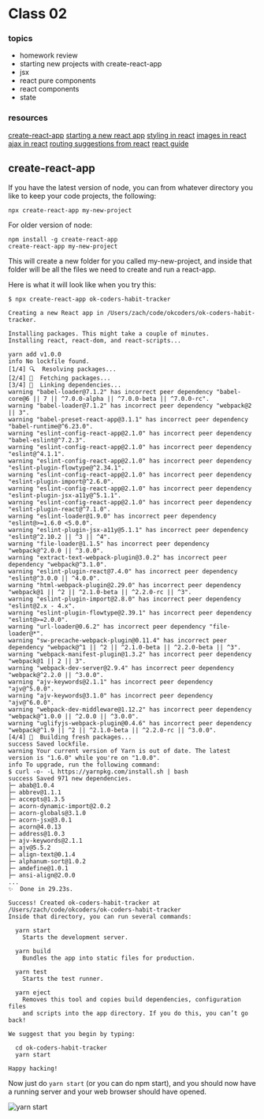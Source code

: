 # Class 02

### topics
- homework review
- starting new projects with create-react-app
- jsx
- react pure components
- react components
- state

### resources
[create-react-app](https://github.com/facebook/create-react-app)
[starting a new react app](https://github.com/facebook/create-react-app#creating-an-app)
[styling in react](https://github.com/facebook/create-react-app/blob/master/packages/react-scripts/template/README.md#adding-a-stylesheet)
[images in react](https://github.com/facebook/create-react-app/blob/master/packages/react-scripts/template/README.md#adding-images-fonts-and-files)
[ajax in react](https://github.com/facebook/create-react-app/blob/master/packages/react-scripts/template/README.md#fetching-data-with-ajax-requests)
[routing suggestions from react](https://github.com/facebook/create-react-app/blob/master/packages/react-scripts/template/README.md#adding-a-router)
[react guide](https://reactjs.org/docs/hello-world.html)


## create-react-app

If you have the latest version of node, you can from whatever directory you like
to keep your code projects, the following:

```
npx create-react-app my-new-project
```

For older version of node:

```
npm install -g create-react-app
create-react-app my-new-project
```

This will create a new folder for you called my-new-project, and inside that
folder will be all the files we need to create and run a react-app. 

Here is what it will look like when you try this:

```
$ npx create-react-app ok-coders-habit-tracker

Creating a new React app in /Users/zach/code/okcoders/ok-coders-habit-tracker.

Installing packages. This might take a couple of minutes.
Installing react, react-dom, and react-scripts...

yarn add v1.0.0
info No lockfile found.
[1/4] 🔍  Resolving packages...
[2/4] 🚚  Fetching packages...
[3/4] 🔗  Linking dependencies...
warning "babel-loader@7.1.2" has incorrect peer dependency "babel-core@6 || 7 || ^7.0.0-alpha || ^7.0.0-beta || ^7.0.0-rc".
warning "babel-loader@7.1.2" has incorrect peer dependency "webpack@2 || 3".
warning "babel-preset-react-app@3.1.1" has incorrect peer dependency "babel-runtime@^6.23.0".
warning "eslint-config-react-app@2.1.0" has incorrect peer dependency "babel-eslint@^7.2.3".
warning "eslint-config-react-app@2.1.0" has incorrect peer dependency "eslint@^4.1.1".
warning "eslint-config-react-app@2.1.0" has incorrect peer dependency "eslint-plugin-flowtype@^2.34.1".
warning "eslint-config-react-app@2.1.0" has incorrect peer dependency "eslint-plugin-import@^2.6.0".
warning "eslint-config-react-app@2.1.0" has incorrect peer dependency "eslint-plugin-jsx-a11y@^5.1.1".
warning "eslint-config-react-app@2.1.0" has incorrect peer dependency "eslint-plugin-react@^7.1.0".
warning "eslint-loader@1.9.0" has incorrect peer dependency "eslint@>=1.6.0 <5.0.0".
warning "eslint-plugin-jsx-a11y@5.1.1" has incorrect peer dependency "eslint@^2.10.2 || ^3 || ^4".
warning "file-loader@1.1.5" has incorrect peer dependency "webpack@^2.0.0 || ^3.0.0".
warning "extract-text-webpack-plugin@3.0.2" has incorrect peer dependency "webpack@^3.1.0".
warning "eslint-plugin-react@7.4.0" has incorrect peer dependency "eslint@^3.0.0 || ^4.0.0".
warning "html-webpack-plugin@2.29.0" has incorrect peer dependency "webpack@1 || ^2 || ^2.1.0-beta || ^2.2.0-rc || ^3".
warning "eslint-plugin-import@2.8.0" has incorrect peer dependency "eslint@2.x - 4.x".
warning "eslint-plugin-flowtype@2.39.1" has incorrect peer dependency "eslint@>=2.0.0".
warning "url-loader@0.6.2" has incorrect peer dependency "file-loader@*".
warning "sw-precache-webpack-plugin@0.11.4" has incorrect peer dependency "webpack@^1 || ^2 || ^2.1.0-beta || ^2.2.0-beta || ^3".
warning "webpack-manifest-plugin@1.3.2" has incorrect peer dependency "webpack@1 || 2 || 3".
warning "webpack-dev-server@2.9.4" has incorrect peer dependency "webpack@^2.2.0 || ^3.0.0".
warning "ajv-keywords@2.1.1" has incorrect peer dependency "ajv@^5.0.0".
warning "ajv-keywords@3.1.0" has incorrect peer dependency "ajv@^6.0.0".
warning "webpack-dev-middleware@1.12.2" has incorrect peer dependency "webpack@^1.0.0 || ^2.0.0 || ^3.0.0".
warning "uglifyjs-webpack-plugin@0.4.6" has incorrect peer dependency "webpack@^1.9 || ^2 || ^2.1.0-beta || ^2.2.0-rc || ^3.0.0".
[4/4] 📃  Building fresh packages...
success Saved lockfile.
warning Your current version of Yarn is out of date. The latest version is "1.6.0" while you're on "1.0.0".
info To upgrade, run the following command:
$ curl -o- -L https://yarnpkg.com/install.sh | bash
success Saved 971 new dependencies.
├─ abab@1.0.4
├─ abbrev@1.1.1
├─ accepts@1.3.5
├─ acorn-dynamic-import@2.0.2
├─ acorn-globals@3.1.0
├─ acorn-jsx@3.0.1
├─ acorn@4.0.13
├─ address@1.0.3
├─ ajv-keywords@2.1.1
├─ ajv@5.5.2
├─ align-text@0.1.4
├─ alphanum-sort@1.0.2
├─ amdefine@1.0.1
├─ ansi-align@2.0.0
...
✨  Done in 29.23s.

Success! Created ok-coders-habit-tracker at /Users/zach/code/okcoders/ok-coders-habit-tracker
Inside that directory, you can run several commands:

  yarn start
    Starts the development server.

  yarn build
    Bundles the app into static files for production.

  yarn test
    Starts the test runner.

  yarn eject
    Removes this tool and copies build dependencies, configuration files
    and scripts into the app directory. If you do this, you can’t go back!

We suggest that you begin by typing:

  cd ok-coders-habit-tracker
  yarn start

Happy hacking!
```

Now just do ```yarn start``` (or you can do npm start), and you should now have a
running server and your web browser should have opened.

![yarn start](https://github.com/okcoders/2018-spring-web-apps/tree/master/gifs/yarn_start.gif)





